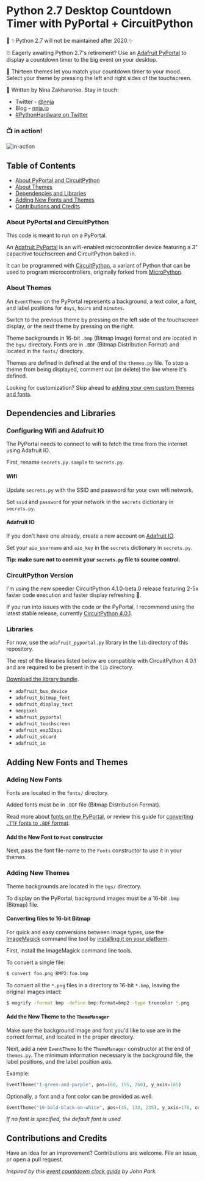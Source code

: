 # Python 2.7 Desktop Countdown Timer with PyPortal + CircuitPython

🐍 ✨Python 2.7 will not be maintained after 2020.✨

⏲ Eagerly awaiting Python 2.7's retirement? Use an [Adafruit PyPortal](https://www.adafruit.com/product/4116) to display a countdown timer to the big event on your desktop.

💅 Thirteen themes let you match your countdown timer to your mood. Select your theme by pressing the left and right sides of the touchscreen.

💜 Written by Nina Zakharenko. Stay in touch:

- Twitter - [@nnja](https://twitter.com/nnja)
- Blog - [nnja.io](https://nnja.io)
- [#PythonHardware on Twitter](https://twitter.com/search?f=tweets&q=%23PythonHardware&src=typd)

### 📺 in action!

![in-action](https://user-images.githubusercontent.com/2030983/60445500-4f35ef80-9bed-11e9-93e7-bfa7f2b2e76c.gif)

## Table of Contents

- [About PyPortal and CircuitPython](#about-pyportal-and-circuitpython)
- [About Themes](#about-themes)
- [Dependencies and Libraries](#dependencies-and-libraries)
- [Adding New Fonts and Themes](#adding-new-fonts-and-themes)
- [Contributions and Credits](#contributions-and-credits)

### About PyPortal and CircuitPython

This code is meant to run on a PyPortal.

An [Adafruit PyPortal](https://www.adafruit.com/product/4116) is an wifi-enabled microcontroller device featuring a 3" capacitive touchscreen and CircuitPython baked in.

It can be programmed with [CircuitPython](https://circuitpython.org/), a variant of Python that can be used to program microcontrollers, originally forked from [MicroPython](https://github.com/micropython/micropython).

### About Themes

An `EventTheme` on the PyPortal represents a background, a text color, a font, and label positions for `days`, `hours` and `minutes`.

Switch to the previous theme by pressing on the left side of the touchscreen display, or the next theme by pressing on the right.

Theme backgrounds in 16-bit `.bmp`  (Bitmap Image) format and are located in the `bgs/` directory. Fonts are in `.BDF` (Bitmap Distribution Format) and located in the `fonts/` directory.

Themes are defined in defined at the end of the `themes.py` file. To stop a theme from being displayed, comment out (or delete) the line where it's defined.

Looking for customization? Skip ahead to [adding your own custom themes and fonts](#adding-new-fonts-and-themes).

## Dependencies and Libraries

### Configuring Wifi and Adafruit IO

The PyPortal needs to connect to wifi to fetch the time from the internet using Adafruit IO.

First, rename `secrets.py.sample` to `secrets.py`.

#### Wifi

Update `secrets.py` with the SSID and password for your own wifi network.

Set `ssid` and `password` for your network in the `secrets` dictionary in `secrets.py`.

#### Adafruit IO

If you don't have one already, create a new account on [Adafruit IO](https://io.adafruit.com/).

Set your `aio_username` and `aio_key` in the `secrets` dictionary in `secrets.py`.

**Tip: make sure not to commit your `secrets.py` file to source control.**

### CircuitPython Version

I'm using the new speedier CircuitPython 4.1.0-beta.0 release featuring 2-5x faster code execution and faster display refreshing 🎉.

If you run into issues with the code or the PyPortal, I recommend using the latest stable release, currently [CircuitPython 4.0.1](https://circuitpython.org/board/pyportal/).

### Libraries

For now, use the `adafruit_pyportal.py` library in the `lib` directory of this repository.

The rest of the libraries listed below are compatible with CircuitPython 4.0.1 and are required to be present in the `lib` directory.

[Download the library bundle](https://circuitpython.org/libraries).

 - `adafruit_bus_device`
 - `adafruit_bitmap_font`
 - `adafruit_display_text`
 - `neopixel`
 - `adafruit_pyportal`
 - `adafruit_touchscreen`
 - `adafruit_esp32spi`
 - `adafruit_sdcard`
 - `adafruit_io`

## Adding New Fonts and Themes

### Adding New Fonts

Fonts are located in the `fonts/` directory.

Added fonts must be in `.BDF` file (Bitmap Distribution Format).

Read more about [fonts on the PyPortal](https://learn.adafruit.com/custom-fonts-for-pyportal-circuitpython-display/overview), or review this guide for [converting `.TTF` fonts to `.BDF` format](https://learn.adafruit.com/custom-fonts-for-pyportal-circuitpython-display/conversion).

#### Add the New Font to `Font` constructor

Next, pass the font file-name to the `Fonts` constructor to use it in your themes.

### Adding New Themes

Theme backgrounds are located in the `bgs/` directory.

To display on the PyPortal, background images must be a 16-bit `.bmp` (Bitmap) file.

#### Converting files to 16-bit Bitmap

For quick and easy conversions between image types, use the [ImageMagick](https://imagemagick.org/script/download.php) command line tool by [installing it on your platform](https://imagemagick.org/script/download.php).

First, install the ImageMagick command line tools.

To convert a single file:

```bash
$ convert foo.png BMP2:foo.bmp
```

To convert all the `*.png` files in a directory to 16-bit `*.bmp`, leaving the original images intact:

```bash
$ mogrify -format bmp -define bmp:format=bmp2 -type truecolor *.png
```

#### Add the New Theme to the `ThemeManager`

Make sure the background image and font you'd like to use are in the correct format, and located in the proper directory.

Next, add a new `EventTheme` to the `ThemeManager` constructor at the end of `themes.py`. The minimum information necessary is the background file, the label positions, and the label position axis.

Example:

```python
EventTheme("1-green-and-purple", pos=(60, 155, 260), y_axis=185)
```

Optionally, a font and a font color can be provided as well.

```python
EventTheme("10-bold-black-on-white", pos=(35, 130, 235), y_axis=170, color=0x00000, font="Collegiate-50")
```

*If no font is specified, the default font is used.*

## Contributions and Credits

Have an idea for an improvement? Contributions are welcome. File an issue, or open a pull request.

*Inspired by this [event countdown clock guide](https://learn.adafruit.com/pyportal-event-countdown-clock) by John Park.*